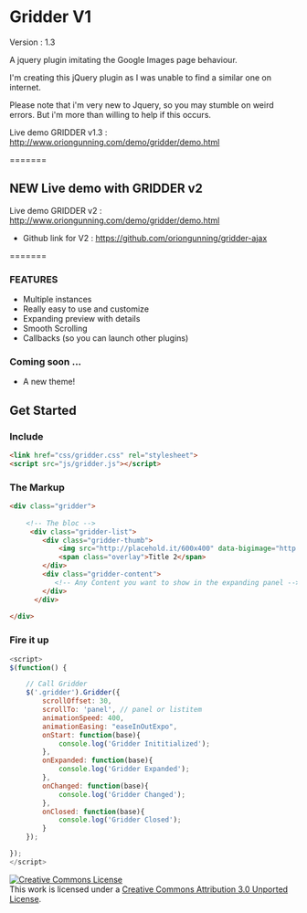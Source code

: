 Gridder V1
=======

Version : 1.3

A jquery plugin imitating the Google Images page behaviour.  

I'm creating this jQuery plugin as I was unable to find a similar one on internet. 

Please note that i'm very new to Jquery, so you may stumble on weird errors. But i'm more than willing to help if this occurs.

Live demo GRIDDER v1.3 : http://www.oriongunning.com/demo/gridder/demo.html

=======

## NEW Live demo with GRIDDER v2 

Live demo GRIDDER v2 : http://www.oriongunning.com/demo/gridder/demo.html
- Github link for V2 : https://github.com/oriongunning/gridder-ajax
 
=======

### FEATURES
- Multiple instances
- Really easy to use and customize
- Expanding preview with details
- Smooth Scrolling
- Callbacks (so you can launch other plugins)

### Coming soon ...
- A new theme!

## Get Started

### Include
```html
<link href="css/gridder.css" rel="stylesheet">
<script src="js/gridder.js"></script>
```

### The Markup
```html
<div class="gridder">
	
	<!-- The bloc -->
  	 <div class="gridder-list">
		<div class="gridder-thumb">
		    <img src="http://placehold.it/600x400" data-bigimage="http://placehold.it/600x400" />
		    <span class="overlay">Title 2</span>
		</div>
		<div class="gridder-content">
		   <!-- Any Content you want to show in the expanding panel -->
		</div>
	  </div>
	
</div>
```

### Fire it up
```javascript
<script>
$(function() {

	// Call Gridder
	$('.gridder').Gridder({
        scrollOffset: 30,
        scrollTo: 'panel', // panel or listitem
        animationSpeed: 400,
        animationEasing: "easeInOutExpo",
        onStart: function(base){
            console.log('Gridder Inititialized');
        },
        onExpanded: function(base){
            console.log('Gridder Expanded');
        },
        onChanged: function(base){
            console.log('Gridder Changed');
        },
        onClosed: function(base){
            console.log('Gridder Closed');
        }
    });

});
</script>
```

<a rel="license" href="http://creativecommons.org/licenses/by/3.0/"><img alt="Creative Commons License" style="border-width:0" src="http://i.creativecommons.org/l/by/3.0/88x31.png" /></a><br />This work is licensed under a <a rel="license" href="http://creativecommons.org/licenses/by/3.0/">Creative Commons Attribution 3.0 Unported License</a>.


